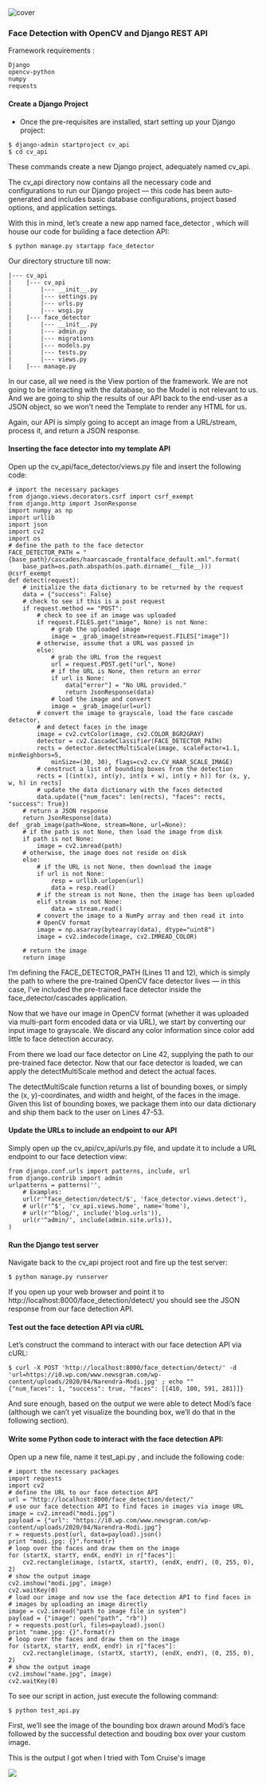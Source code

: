 <img src ="https://github.com/sreelakshmig009/Intern-Work/blob/face_detection/int-cv-2/Face%20Detection%20Using%20OpenCV%20and%20Django/images/cover.jpeg" alt="cover">


### Face Detection with OpenCV and Django REST API

Framework requirements : 
```
Django
opencv-python
numpy
requests
```

#### Create a Django Project

* Once the pre-requisites are installed, start setting up your Django project:

```
$ django-admin startproject cv_api
$ cd cv_api
```

These commands create a new Django project, adequately named cv_api.

The cv_api directory now contains all the necessary code and configurations to run our Django project — this code has been auto-generated and includes basic database configurations, project based options, and application settings.

With this in mind, let’s create a new app named face_detector , which will house our code for building a face detection API:

```
$ python manage.py startapp face_detector
```

Our directory structure till now:

```
|--- cv_api
|    |--- cv_api
|        |--- __init__.py
|        |--- settings.py
|        |--- urls.py
|        |--- wsgi.py
|    |--- face_detector
|        |--- __init__.py
|        |--- admin.py
|        |--- migrations
|        |--- models.py
|        |--- tests.py
|        |--- views.py
|    |--- manage.py
```

In our case, all we need is the View portion of the framework. We are not going to be interacting with the database, so the Model is not relevant to us. And we are going to ship the results of our API back to the end-user as a JSON object, so we won’t need the Template to render any HTML for us.

Again, our API is simply going to accept an image from a URL/stream, process it, and return a JSON response.

#### Inserting the face detector into my template API

Open up the cv_api/face_detector/views.py file and insert the following code:

```
# import the necessary packages
from django.views.decorators.csrf import csrf_exempt
from django.http import JsonResponse
import numpy as np
import urllib
import json
import cv2
import os
# define the path to the face detector
FACE_DETECTOR_PATH = "{base_path}/cascades/haarcascade_frontalface_default.xml".format(
	base_path=os.path.abspath(os.path.dirname(__file__)))
@csrf_exempt
def detect(request):
	# initialize the data dictionary to be returned by the request
	data = {"success": False}
	# check to see if this is a post request
	if request.method == "POST":
		# check to see if an image was uploaded
		if request.FILES.get("image", None) is not None:
			# grab the uploaded image
			image = _grab_image(stream=request.FILES["image"])
		# otherwise, assume that a URL was passed in
		else:
			# grab the URL from the request
			url = request.POST.get("url", None)
			# if the URL is None, then return an error
			if url is None:
				data["error"] = "No URL provided."
				return JsonResponse(data)
			# load the image and convert
			image = _grab_image(url=url)
		# convert the image to grayscale, load the face cascade detector,
		# and detect faces in the image
		image = cv2.cvtColor(image, cv2.COLOR_BGR2GRAY)
		detector = cv2.CascadeClassifier(FACE_DETECTOR_PATH)
		rects = detector.detectMultiScale(image, scaleFactor=1.1, minNeighbors=5,
			minSize=(30, 30), flags=cv2.cv.CV_HAAR_SCALE_IMAGE)
		# construct a list of bounding boxes from the detection
		rects = [(int(x), int(y), int(x + w), int(y + h)) for (x, y, w, h) in rects]
		# update the data dictionary with the faces detected
		data.update({"num_faces": len(rects), "faces": rects, "success": True})
	# return a JSON response
	return JsonResponse(data)
def _grab_image(path=None, stream=None, url=None):
	# if the path is not None, then load the image from disk
	if path is not None:
		image = cv2.imread(path)
	# otherwise, the image does not reside on disk
	else:	
		# if the URL is not None, then download the image
		if url is not None:
			resp = urllib.urlopen(url)
			data = resp.read()
		# if the stream is not None, then the image has been uploaded
		elif stream is not None:
			data = stream.read()
		# convert the image to a NumPy array and then read it into
		# OpenCV format
		image = np.asarray(bytearray(data), dtype="uint8")
		image = cv2.imdecode(image, cv2.IMREAD_COLOR)
 
	# return the image
	return image
```

I’m defining the FACE_DETECTOR_PATH (Lines 11 and 12), which is simply the path to where the pre-trained OpenCV face detector lives — in this case, I’ve included the pre-trained face detector inside the face_detector/cascades application.

Now that we have our image in OpenCV format (whether it was uploaded via multi-part form encoded data or via URL), we start by converting our input image to grayscale. We discard any color information since color add little to face detection accuracy.

From there we load our face detector on Line 42, supplying the path to our pre-trained face detector. Now that our face detector is loaded, we can apply the detectMultiScale method and detect the actual faces.

The detectMultiScale function returns a list of bounding boxes, or simply the (x, y)-coordinates, and width and height, of the faces in the image. Given this list of bounding boxes, we package them into our data dictionary and ship them back to the user on Lines 47-53.

#### Update the URLs to include an endpoint to our API

Simply open up the cv_api/cv_api/urls.py file, and update it to include a URL endpoint to our face detection view:

```
from django.conf.urls import patterns, include, url
from django.contrib import admin
urlpatterns = patterns('',
    # Examples:
    url(r'^face_detection/detect/$', 'face_detector.views.detect'),
    # url(r'^$', 'cv_api.views.home', name='home'),
    # url(r'^blog/', include('blog.urls')),
    url(r'^admin/', include(admin.site.urls)),
)
```

#### Run the Django test server

Navigate back to the cv_api project root and fire up the test server:

```
$ python manage.py runserver
```

If you open up your web browser and point it to http://localhost:8000/face_detection/detect/ you should see the JSON response from our face detection API.

#### Test out the face detection API via cURL

Let’s construct the command to interact with our face detection API via cURL:

```
$ curl -X POST 'http://localhost:8000/face_detection/detect/' -d 'url=https://i0.wp.com/www.newsgram.com/wp-content/uploads/2020/04/Narendra-Modi.jpg' ; echo ""
{"num_faces": 1, "success": true, "faces": [[410, 100, 591, 281]]}
```

And sure enough, based on the output we were able to detect Modi’s face (although we can’t yet visualize the bounding box, we’ll do that in the following section).

#### Write some Python code to interact with the face detection API:

Open up a new file, name it test_api.py , and include the following code:

```
# import the necessary packages
import requests
import cv2
# define the URL to our face detection API
url = "http://localhost:8000/face_detection/detect/"
# use our face detection API to find faces in images via image URL
image = cv2.imread("modi.jpg")
payload = {"url": "https://i0.wp.com/www.newsgram.com/wp-content/uploads/2020/04/Narendra-Modi.jpg"}
r = requests.post(url, data=payload).json()
print "modi.jpg: {}".format(r)
# loop over the faces and draw them on the image
for (startX, startY, endX, endY) in r["faces"]:
	cv2.rectangle(image, (startX, startY), (endX, endY), (0, 255, 0), 2)
# show the output image
cv2.imshow("modi.jpg", image)
cv2.waitKey(0)
# load our image and now use the face detection API to find faces in
# images by uploading an image directly
image = cv2.imread("path to image file in system")
payload = {"image": open("path", "rb")}
r = requests.post(url, files=payload).json()
print "name.jpg: {}".format(r)
# loop over the faces and draw them on the image
for (startX, startY, endX, endY) in r["faces"]:
	cv2.rectangle(image, (startX, startY), (endX, endY), (0, 255, 0), 2)
# show the output image
cv2.imshow("name.jpg", image)
cv2.waitKey(0)
```

To see our script in action, just execute the following command:

```
$ python test_api.py
```

First, we’ll see the image of the bounding box drawn around Modi’s face followed by the successful detection and bouding box over your custom image.

This is the output I got when I tried with Tom Cruise's image

<img src = "https://github.com/sreelakshmig009/Intern-Work/blob/face_detection/int-cv-2/Face%20Detection%20Using%20OpenCV%20and%20Django/images/tomcruise.jpg">
